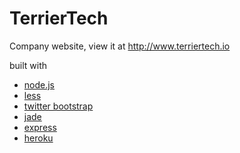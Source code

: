 TerrierTech
==========

Company website, view it at http://www.terriertech.io

built with

* [node.js](http://nodejs.org/)
* [less](http://lesscss.org/)
* [twitter bootstrap](http://getbootstrap.com/)
* [jade](http://jade-lang.com/)
* [express](http://www.expressjs.com)
* [heroku](http://www.heroku.com)
